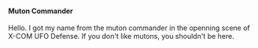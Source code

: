#### Muton Commander

Hello. I got my name from the muton commander in the openning scene of
X-COM UFO Defense. If you don't like mutons, you shouldn't be here.
